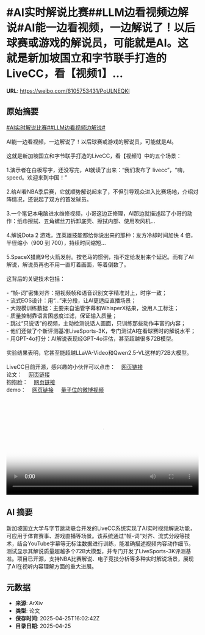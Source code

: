 # #AI实时解说比赛##LLM边看视频边解说#AI能一边看视频，一边解说了！以后球赛或游戏的解说员，可能就是AI。这就是新加坡国立和字节联手打造的LiveCC，看【视频1】...

**URL**: https://weibo.com/6105753431/PoULNEQKl

## 原始摘要

<a href="https://m.weibo.cn/search?containerid=231522type%3D1%26t%3D10%26q%3D%23AI%E5%AE%9E%E6%97%B6%E8%A7%A3%E8%AF%B4%E6%AF%94%E8%B5%9B%23&amp;extparam=%23AI%E5%AE%9E%E6%97%B6%E8%A7%A3%E8%AF%B4%E6%AF%94%E8%B5%9B%23" data-hide=""><span class="surl-text">#AI实时解说比赛#</span></a><a href="https://m.weibo.cn/search?containerid=231522type%3D1%26t%3D10%26q%3D%23LLM%E8%BE%B9%E7%9C%8B%E8%A7%86%E9%A2%91%E8%BE%B9%E8%A7%A3%E8%AF%B4%23&amp;extparam=%23LLM%E8%BE%B9%E7%9C%8B%E8%A7%86%E9%A2%91%E8%BE%B9%E8%A7%A3%E8%AF%B4%23" data-hide=""><span class="surl-text">#LLM边看视频边解说#</span></a><br><br>AI能一边看视频，一边解说了！以后球赛或游戏的解说员，可能就是AI。<br><br>这就是新加坡国立和字节联手打造的LiveCC，看【视频1】中的五个场景：<br><br>1.演示者在白板写字，还没写完，AI就读了出来：“我们发布了 livecc”，“嗨，speed。欢迎来到中国！”<br><br>2.给AI看NBA季后赛，它就顺势解说起来了，不但引导观众进入比赛场地，介绍对阵情况，还说起了双方的首发球员。<br><br>3.一个笔记本电脑进水维修视频，小哥这边正修理，AI那边就描述起了小哥的动作：纸巾擦拭、五角螺丝刀拆卸底壳、擦拭内部、使用吹风机...<br><br>4.解说Dota 2 游戏，连英雄技能都给你说出来的那种：友方冷却时间加快 4 倍，半径缩小（900 到 700），持续时间缩短...<br><br>5.SpaceX猎鹰9号火箭发射。按老马的惯例，指不定给发射来个延迟。而有了AI解说，解说员再也不用一直盯着画面，等着倒数了。<br><br>这背后的关键技术包括：<br><br>- “帧-词”密集对齐：把视频帧和语音识别文字精准对上，时序一致；<br>- 流式EOS设计：用“…”来分段，让AI更适应直播场景；<br>- 大规模训练数据：主要来自油管字幕和WhisperX结果，没用人工标注；<br>- 质量控制靠语言困惑度过滤，保证输入质量；<br>- 跳过“只说话”的视频，主动检测说话人画面，只训练那些动作丰富的内容；<br>- 他们还做了个新评测基准LiveSports-3K，专门测试AI在看球赛时的解说水平；<br>- 用GPT-4o打分：AI解说表现经GPT-4o评估，甚至超越很多72B模型。<br><br>实验结果表明，它甚至能超越LLaVA-Video和Qwen2.5-VL这样的72B大模型。<br><br>LiveCC目前开源，感兴趣的小伙伴可以点击：<a href="https://weibo.cn/sinaurl?u=https%3A%2F%2Fshowlab.github.io%2Flivecc%2F" data-hide=""><span class="url-icon"><img style="width: 1rem;height: 1rem" src="https://h5.sinaimg.cn/upload/2015/09/25/3/timeline_card_small_web_default.png" referrerpolicy="no-referrer"></span><span class="surl-text">网页链接</span></a><br>论文：<a href="https://weibo.cn/sinaurl?u=https%3A%2F%2Farxiv.org%2Fpdf%2F2504.16030" data-hide=""><span class="url-icon"><img style="width: 1rem;height: 1rem" src="https://h5.sinaimg.cn/upload/2015/09/25/3/timeline_card_small_web_default.png" referrerpolicy="no-referrer"></span><span class="surl-text">网页链接</span></a><br>抱抱脸：<a href="https://weibo.cn/sinaurl?u=https%3A%2F%2Fhuggingface.co%2Fspaces%2Fchenjoya%2FLiveCC" data-hide=""><span class="url-icon"><img style="width: 1rem;height: 1rem" src="https://h5.sinaimg.cn/upload/2015/09/25/3/timeline_card_small_web_default.png" referrerpolicy="no-referrer"></span><span class="surl-text">网页链接</span></a><br>demo：<a href="https://weibo.cn/sinaurl?u=https%3A%2F%2Fhuggingface.co%2Fspaces%2Fchenjoya%2FLiveCC" data-hide=""><span class="url-icon"><img style="width: 1rem;height: 1rem" src="https://h5.sinaimg.cn/upload/2015/09/25/3/timeline_card_small_web_default.png" referrerpolicy="no-referrer"></span><span class="surl-text">网页链接</span></a> <a href="https://video.weibo.com/show?fid=1034:5159380191215663" data-hide=""><span class="url-icon"><img style="width: 1rem;height: 1rem" src="https://h5.sinaimg.cn/upload/2015/09/25/3/timeline_card_small_video_default.png" referrerpolicy="no-referrer"></span><span class="surl-text">量子位的微博视频</span></a><br clear="both"><div style="clear: both"></div><video controls="controls" poster="https://tvax1.sinaimg.cn/orj480/006Fd7o3ly1i0t7swjb81j30zk0k0q3b.jpg" style="width: 100%"><source src="https://f.video.weibocdn.com/o0/M3gIQoT3lx08nKFwBBzW01041200Ujzu0E010.mp4?label=mp4_720p&amp;template=1280x720.25.0&amp;ori=0&amp;ps=1CwnkDw1GXwCQx&amp;Expires=1745600551&amp;ssig=EfkfS5MOxp&amp;KID=unistore,video"><source src="https://f.video.weibocdn.com/o0/CS7RVlTNlx08nKFuCQIU01041200uLNJ0E010.mp4?label=mp4_hd&amp;template=852x480.25.0&amp;ori=0&amp;ps=1CwnkDw1GXwCQx&amp;Expires=1745600551&amp;ssig=uXnZJRP3a8&amp;KID=unistore,video"><source src="https://f.video.weibocdn.com/o0/JlLTEfmqlx08nKFud6lO01041200k16i0E010.mp4?label=mp4_ld&amp;template=640x360.25.0&amp;ori=0&amp;ps=1CwnkDw1GXwCQx&amp;Expires=1745600551&amp;ssig=m4X%2BuJunni&amp;KID=unistore,video"><p>视频无法显示，请前往<a href="https://video.weibo.com/show?fid=1034%3A5159380191215663" target="_blank" rel="noopener noreferrer">微博视频</a>观看。</p></video>

## AI 摘要

新加坡国立大学与字节跳动联合开发的LiveCC系统实现了AI实时视频解说功能，可应用于体育赛事、游戏直播等场景。该系统通过"帧-词"对齐、流式分段等技术，结合YouTube字幕等无标注数据进行训练，能准确描述视频内容动作细节。测试显示其解说质量超越多个72B大模型，并专门开发了LiveSports-3K评测基准。项目已开源，支持NBA比赛解说、电子竞技分析等多种实时解说场景，展现了AI在视听内容理解方面的重大进展。

## 元数据

- **来源**: ArXiv
- **类型**: 论文
- **保存时间**: 2025-04-25T16:02:42Z
- **目录日期**: 2025-04-25
